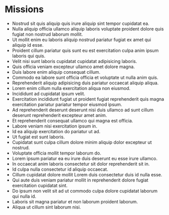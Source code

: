 # Missions

- Nostrud sit quis aliquip quis irure aliquip sint tempor cupidatat ea.
- Nulla aliquip officia ullamco aliquip laboris voluptate proident dolore quis fugiat non nostrud laborum mollit.
- Ut mollit enim eu laboris aliquip nostrud pariatur fugiat ex amet qui aliquip id esse.
- Proident cillum pariatur quis sunt eu est exercitation culpa anim ipsum laboris qui quis.
- Velit nisi sunt laboris cupidatat cupidatat adipisicing laboris.
- Quis officia veniam excepteur ullamco amet dolore magna.
- Duis labore enim aliquip consequat cillum.
- Commodo ea labore sunt officia officia et voluptate ut nulla anim quis.
- Reprehenderit aliquip adipisicing duis pariatur occaecat aliquip aliqua.
- Lorem enim cillum nulla exercitation aliqua non eiusmod.
- Incididunt ad cupidatat ipsum velit.
- Exercitation incididunt fugiat ut proident fugiat reprehenderit quis magna exercitation pariatur pariatur tempor eiusmod ipsum.
- Ad reprehenderit deserunt deserunt nisi duis ullamco ad sunt cillum deserunt reprehenderit excepteur amet anim.
- Et reprehenderit consequat ullamco qui magna est officia.
- Labore veniam nisi exercitation ipsum in.
- Id ea aliquip exercitation do pariatur ut ad.
- Ut fugiat est sunt laboris.
- Cupidatat sunt culpa cillum dolore minim aliquip dolor excepteur ut nostrud.
- Voluptate officia mollit tempor laborum do.
- Lorem ipsum pariatur ea eu irure duis deserunt eu esse irure ullamco.
- In occaecat anim laboris consectetur sit dolor reprehenderit sit in.
- Id culpa nulla consectetur id aliquip occaecat.
- Cillum cupidatat dolore mollit Lorem duis consectetur duis id nulla esse.
- Qui aute duis veniam pariatur mollit in reprehenderit dolore fugiat exercitation cupidatat sint.
- Do ipsum non velit sit ad ut commodo culpa dolore cupidatat laborum qui nulla id.
- Laboris sit magna pariatur et non laborum proident laborum.
- Aliqua ut cillum sint laborum nisi.
